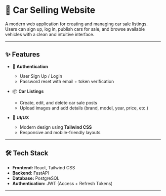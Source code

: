 # 🚗 Car Selling Website

A modern web application for creating and managing car sale listings.  
Users can sign up, log in, publish cars for sale, and browse available vehicles with a clean and intuitive interface.

---

## ✨ Features

- 🔐 **Authentication**
  - User Sign Up / Login  
  - Password reset with email + token verification  

- 📦 **Car Listings**
  - Create, edit, and delete car sale posts  
  - Upload images and add details (brand, model, year, price, etc.)  

- 🎨 **UI/UX**
  - Modern design using **Tailwind CSS**  
  - Responsive and mobile-friendly layouts  



---

## 🛠️ Tech Stack

- **Frontend:** React, Tailwind CSS  
- **Backend:** FastAPI 
- **Database:** PostgreSQL   
- **Authentication:** JWT (Access + Refresh Tokens)  


---


